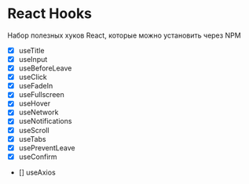 # React Hooks

Набор полезных хуков React, которые можно установить через NPM

- [x] useTitle
- [x] useInput
- [x] useBeforeLeave
- [x] useClick
- [x] useFadeIn
- [x] useFullscreen
- [x] useHover
- [x] useNetwork
- [x] useNotifications
- [x] useScroll
- [x] useTabs
- [x] usePreventLeave
- [x] useConfirm
- [] useAxios

